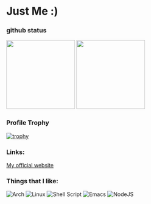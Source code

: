 # Just Me :)


### github status
<div>
    <img height="180em" src="https://github-readme-stats.vercel.app/api?username=wellyton-xs&show_icons=true&theme=radical" />
    <img height="180em" src="https://github-readme-stats.vercel.app/api/top-langs/?username=wellyton-xs&layout=compact&theme=radical" />
</div>


### Profile Trophy

[![trophy](https://github-profile-trophy.vercel.app/?username=wellyton-xs&theme=radical)](https://github.com/ryo-ma/github-profile-trophy)


### Links:

[My official website](https://wellyton-xs.github.io)

### Things that I like:

![Arch](https://img.shields.io/badge/Arch%20Linux-1793D1?logo=arch-linux&logoColor=fff&style=for-the-badge)
![Linux](https://img.shields.io/badge/Linux-FCC624?style=for-the-badge&logo=linux&logoColor=black)
![Shell Script](https://img.shields.io/badge/shell_script-%23121011.svg?style=for-the-badge&logo=gnu-bash&logoColor=white)
![Emacs](https://img.shields.io/badge/Emacs-%237F5AB6.svg?&style=for-the-badge&logo=gnu-emacs&logoColor=white)
![NodeJS](https://img.shields.io/badge/node.js-6DA55F?style=for-the-badge&logo=node.js&logoColor=white)
